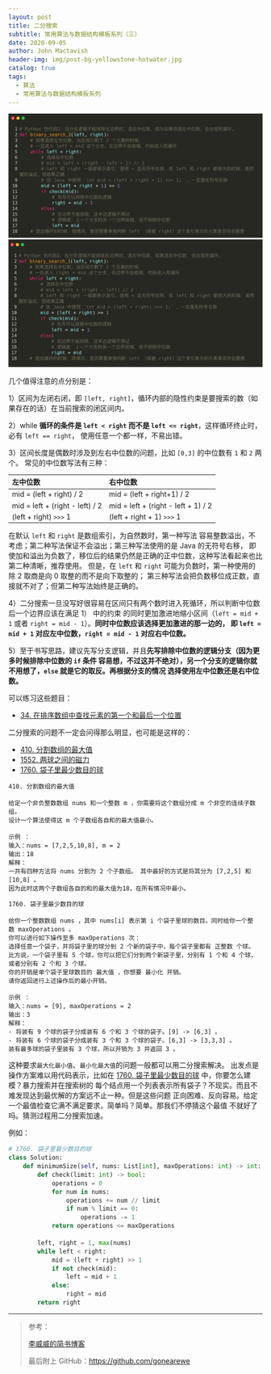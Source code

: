 ```yaml
---
layout: post
title: 二分搜索
subtitle: 常用算法与数据结构模板系列（三）
date: 2020-09-05
author: John Mactavish
header-img: img/post-bg-yellowstone-hotwater.jpg
catalog: true
tags:
  - 算法
  - 常用算法与数据结构模板系列
---
```


![binary search 1](https://raw.githubusercontent.com/gonearewe/gonearewe.github.io/master/img/post-2020-binarysearch-1.jpg)
![binary search 2](https://raw.githubusercontent.com/gonearewe/gonearewe.github.io/master/img/post-2020-binarysearch-2.jpg)

几个值得注意的点分别是：

<!-- 区间为左闭右开，即 `[left, right)`。好处有三：一来分隔区间比较自然，表示为 `[left, mid)` 和 `[mid, right)`；
二来区间两端值的差正好是区间的长度，如 `[0, 4)` 的区间长度为 `4 - 0 = 4`；最后方便表示空区间，此时两端值
相等，如 `[0,0)`。 -->

1）区间为左闭右闭，即 `[left, right]`，循环内部的隐性约束是要搜索的数（如果存在的话）在当前搜索的闭区间内。

2）while **循环的条件是 `left < right` 而不是 `left <= right`**，这样循环终止时，必有 `left == right`，
使用任意一个都一样，不易出错。

3）区间长度是偶数时涉及到左右中位数的问题，比如 `[0,3]` 的中位数有 `1` 和 `2` 两个。
常见的中位数写法有三种：

| 左中位数                        | 右中位数                            |
| :------------------------------ | :---------------------------------- |
| mid = (left + right) / 2        | mid = (left + right+1) / 2          |
| mid = left + (right - left) / 2 | mid = left + (right - left + 1) / 2 |
| (left + right) `>>>` 1          | (left + right + 1) `>>>` 1          |

在默认 `left` 和 `right` 是数组索引，为自然数时，第一种写法
容易整数溢出，不考虑；第二种写法保证不会溢出；第三种写法使用的是 Java 的无符号右移，
即使加和溢出为负数了，移位后的结果仍然是正确的正中位数，这种写法看起来也比第二种清晰，推荐使用。
但是，在 `left` 和 `right` 可能为负数时，第一种使用的除 2 取商是向 0 取整的而不是向下取整的；
第三种写法会把负数移位成正数，直接就不对了；但第二种写法始终是正确的。

4）二分搜索一旦没写好很容易在区间只有两个数时进入死循环，所以判断中位数后一个边界应该在满足 1） 中的约束
的同时更加激进地缩小区间（`left = mid + 1` 或者 `right = mid - 1`）。**同时中位数应该选择更加激进的那一边的，
即 `left = mid + 1` 对应左中位数，`right = mid - 1` 对应右中位数。**

5）至于书写思路，建议先写分支逻辑，并且**先写排除中位数的逻辑分支（因为更多时候排除中位数的 `if` 条件
容易想，不过这并不绝对），另一个分支的逻辑你就不用想了，`else` 就是它的取反。再根据分支的情况
选择使用左中位数还是右中位数。**

可以练习这些题目：

- [34. 在排序数组中查找元素的第一个和最后一个位置](https://leetcode-cn.com/problems/find-first-and-last-position-of-element-in-sorted-array/)

二分搜索的问题不一定会问得那么明显，也可能是这样的：

- [410. 分割数组的最大值](https://leetcode-cn.com/problems/split-array-largest-sum/)
- [1552. 两球之间的磁力](https://leetcode-cn.com/problems/magnetic-force-between-two-balls/)
- [1760. 袋子里最少数目的球](https://leetcode-cn.com/problems/minimum-limit-of-balls-in-a-bag/)

```
410. 分割数组的最大值

给定一个非负整数数组 nums 和一个整数 m ，你需要将这个数组分成 m 个非空的连续子数组。
设计一个算法使得这 m 个子数组各自和的最大值最小。

示例 ：
输入：nums = [7,2,5,10,8], m = 2
输出：18
解释：
一共有四种方法将 nums 分割为 2 个子数组。 其中最好的方式是将其分为 [7,2,5] 和 [10,8] 。
因为此时这两个子数组各自的和的最大值为18，在所有情况中最小。
```

```
1760. 袋子里最少数目的球

给你一个整数数组 nums ，其中 nums[i] 表示第 i 个袋子里球的数目。同时给你一个整数 maxOperations 。
你可以进行如下操作至多 maxOperations 次：
选择任意一个袋子，并将袋子里的球分到 2 个新的袋子中，每个袋子里都有 正整数 个球。
比方说，一个袋子里有 5 个球，你可以把它们分到两个新袋子里，分别有 1 个和 4 个球，或者分别有 2 个和 3 个球。
你的开销是单个袋子里球数目的 最大值 ，你想要 最小化 开销。
请你返回进行上述操作后的最小开销。

示例 ：
输入：nums = [9], maxOperations = 2
输出：3
解释：
- 将装有 9 个球的袋子分成装有 6 个和 3 个球的袋子。[9] -> [6,3] 。
- 将装有 6 个球的袋子分成装有 3 个和 3 个球的袋子。[6,3] -> [3,3,3] 。
装有最多球的袋子里装有 3 个球，所以开销为 3 并返回 3 。
```

这种要求`最大化最小值`、`最小化最大值`的问题一般都可以用二分搜索解决。
出发点是操作方案难以用代码表示，比如在 [1760. 袋子里最少数目的球](https://leetcode-cn.com/problems/minimum-limit-of-balls-in-a-bag/) 中，你要怎么建模？暴力搜索并在搜索树的
每个结点用一个列表表示所有袋子？不现实。而且不难发现达到最优解的方案远不止一种。但是这些问题
正向困难、反向容易。给定一个最值检查它满不满足要求，简单吗？简单。那我们不停猜这个最值
不就好了吗。猜测过程用二分搜索加速。

例如：

```py
# 1760. 袋子里最少数目的球
class Solution:
    def minimumSize(self, nums: List[int], maxOperations: int) -> int:
        def check(limit: int) -> bool:
            operations = 0
            for num in nums:
                operations += num // limit
                if num % limit == 0:
                    operations -= 1
            return operations <= maxOperations

        left, right = 1, max(nums)
        while left < right:
            mid = (left + right) >> 1
            if not check(mid):
                left = mid + 1
            else:
                right = mid
        return right
```
---

> 参考：
> 
> [李威威的简书博客](https://www.jianshu.com/p/b6ad653fb2e1)
>
> 最后附上 GitHub：<https://github.com/gonearewe>
